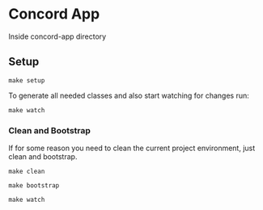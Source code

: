 # Concord App
Inside concord-app directory

## Setup
```shell
make setup
```
To generate all needed classes and also start watching for changes run:
```shell
make watch
```

### Clean and Bootstrap
If for some reason you need to clean the current project environment, just clean and bootstrap.
```shell
make clean
```
```shell
make bootstrap
```
```shell
make watch
```
